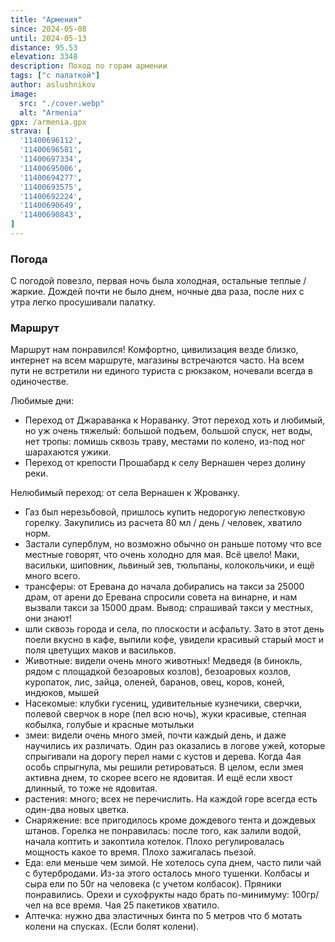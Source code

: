 ```yaml
---
title: "Армения"
since: 2024-05-08
until: 2024-05-13
distance: 95.53
elevation: 3348
description: Поход по горам армении
tags: ["с палаткой"]
author: aslushnikov
image:
  src: "./cover.webp"
  alt: "Armenia"
gpx: /armenia.gpx
strava: [
  '11400696112',
  '11400696581',
  '11400697334',
  '11400695006',
  '11400694277',
  '11400693575',
  '11400692224',
  '11400690649',
  '11400690843',
]
---
```


### Погода

С погодой повезло, первая ночь была холодная, остальные теплые / жаркие. Дождей почти не было днем, ночные два раза, после них с утра легко просушивали палатку.

### Маршрут

Маршрут нам понравился! Комфортно, цивилизация везде близко, интернет на всем маршруте, магазины встречаются часто. На всем пути не встретили ни единого туриста с рюкзаком, ночевали всегда в одиночестве.

Любимые дни:

* Переход от Джараванка к Нораванку. Этот переход хоть и любимый, но уж очень тяжелый: большой подъем, большой спуск, нет воды, нет тропы: ломишь сквозь траву, местами по колено, из-под ног шарахаются ужики.
* Переход от крепости Прошабард к селу Вернашен через долину реки.

Нелюбимый переход: от села Вернашен к Жрованку.


- Газ был нерезьбовой, пришлось купить недорогую лепестковую горелку. Закупились из расчета 80 мл / день / человек, хватило норм. 
- Застали суперблум, но возможно обычно он раньше потому что все местные говорят, что очень холодно для мая. Всё цвело! Маки, васильки, шиповник, львиный зев, тюльпаны, колокольчики, и ещё много всего.
- трансферы: от Еревана до начала добирались на такси за 25000 драм, от арени до Еревана спросили совета на винарне, и нам вызвали такси за 15000 драм. Вывод: спрашивай такси у местных, они знают!
- шли сквозь города и села, по плоскости и асфальту. Зато в этот день поели вкусно в кафе, выпили кофе, увидели красивый старый мост и поля цветущих маков и васильков. 
- Животные: видели очень много животных! Медведя (в бинокль, рядом с площадкой безоаровых козлов), безоаровых козлов, куропаток, лис, зайца, оленей, баранов, овец, коров, коней, индюков, мышей
- Насекомые: клубки гусениц, удивительные кузнечики, сверчки, полевой сверчок в норе (пел всю ночь), жуки красивые, степная кобылка, голубые и красные мотыльки
- змеи: видели очень много змей, почти каждый день, и даже научились их различать. Один раз оказались в логове ужей, которые спрыгивали на дорогу перел нами с кустов и дерева. Когда 4ая особь спрыгнула, мы решили ретироваться. В целом, если змея активна днем, то скорее всего не ядовитая. И ещё если хвост длинный, то тоже не ядовитая.
- растения: много; всех не перечислить. На каждой горе всегда есть один-два новых цветка. 
- Снаряжение: все пригодилось кроме дождевого тента и дождевых штанов. Горелка не понравилась: после того, как залили водой, начала коптить и закоптила котелок. Плохо регулировалась мощность какое то время. Плохо зажигалась пьезой.
- Еда: ели меньше чем зимой. Не хотелось супа днем, часто пили чай с бутербродами. Из-за этого осталось много тушенки. Колбасы и сыра ели по 50г на человека (с учетом колбасок). Пряники понравились. Орехи и сухофрукты надо брать по-минимуму: 100гр/чел на все время. Чая 25 пакетиков хватило.
- Аптечка: нужно два эластичных бинта по 5 метров что б мотать колени на спусках. (Если болят колени).
